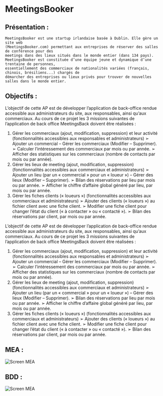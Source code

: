 # MeetingsBooker


## Présentation :
```
MeetingsBooker est une startup irlandaise basée à Dublin. Elle gère un site web
(MeetingsBooker.com) permettant aux entreprises de réserver des salles de conférence pour des
meetings dans des lieux situés dans le monde entier (dans 134 pays).
MeetingsBooker est constituée d’une équipe jeune et dynamique d’une trentaine de personnes,
essentiellement des commerciaux de nationalités variées (français, chinois, brésiliens...) chargés de
démarcher des entreprises ou lieux privés pour trouver de nouvelles salles dans le monde entier.
```

## Objectifs :
L’objectif de cette AP est de développer l’application de back-office rendue accessible 
aux administrateurs du site, aux responsables, ainsi qu’aux commerciaux.
Au cours de ce projet les 3 missions suivantes de l’application de back office MeetingsBack
doivent être réalisées :

1. Gérer les commerciaux (ajout, modification, suppression) et leur activité
(fonctionnalités accessibles aux responsables et administrateurs)
➢ Ajouter un commercial – Gérer les commerciaux (Modifier – Supprimer).
➢ Calculer l’intéressement des commerciaux par mois ou par année.
➢ Afficher des statistiques sur les commerciaux (nombre de contacts par mois ou par
année).
2. Gérer les lieux de meeting (ajout, modification, suppression)
(fonctionnalités accessibles aux commerciaux et administrateurs)
➢ Ajouter un lieu (par un « commercial » pour un « loueur ») – Gérer des lieux
(Modifier – Supprimer).
➢ Bilan des réservations par lieu par mois ou par année.
➢ Afficher le chiffre d’affaire global généré par lieu, par mois ou par année.
3. Gérer les fiches clients (« loueurs »)
(fonctionnalités accessibles aux commerciaux et administrateurs)
➢ Ajouter des clients (« loueurs ») au fichier client avec une fiche client.
➢ Modifier une fiche client pour changer l’état du client (« à contacter » ou
« contacté »).
➢ Bilan des réservations par client, par mois ou par année.


L’objectif de cette AP est de développer l’application de back-office rendue accessible
aux administrateurs du site, aux responsables, ainsi qu’aux commerciaux.
Au cours de ce projet les 3 missions suivantes de l’application de back office MeetingsBack
doivent être réalisées :
1. Gérer les commerciaux (ajout, modification, suppression) et leur activité
(fonctionnalités accessibles aux responsables et administrateurs)
➢ Ajouter un commercial – Gérer les commerciaux (Modifier – Supprimer).
➢ Calculer l’intéressement des commerciaux par mois ou par année.
➢ Afficher des statistiques sur les commerciaux (nombre de contacts par mois ou par
année).
2. Gérer les lieux de meeting (ajout, modification, suppression)
(fonctionnalités accessibles aux commerciaux et administrateurs)
➢ Ajouter un lieu (par un « commercial » pour un « loueur ») – Gérer des lieux
(Modifier – Supprimer).
➢ Bilan des réservations par lieu par mois ou par année.
➢ Afficher le chiffre d’affaire global généré par lieu, par mois ou par année.
3. Gérer les fiches clients (« loueurs »)
(fonctionnalités accessibles aux commerciaux et administrateurs)
➢ Ajouter des clients (« loueurs ») au fichier client avec une fiche client.
➢ Modifier une fiche client pour changer l’état du client (« à contacter » ou
« contacté »).
➢ Bilan des réservations par client, par mois ou par année.

## MEA :
![Screen MEA](images/MEA2.PNG)

## BDD :
![Screen MEA](images/MEA.PNG)

